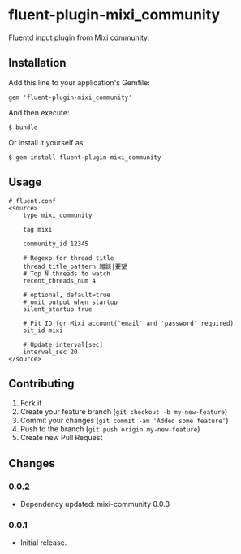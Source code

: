 # fluent-plugin-mixi_community

Fluentd input plugin from Mixi community.

## Installation

Add this line to your application's Gemfile:

    gem 'fluent-plugin-mixi_community'

And then execute:

    $ bundle

Or install it yourself as:

    $ gem install fluent-plugin-mixi_community

## Usage

    # fluent.conf
    <source>
        type mixi_community

        tag mixi

        community_id 12345

        # Regexp for thread title
        thread_title_pattern 雑談|要望
        # Top N threads to watch
        recent_threads_num 4

        # optional, default=true
        # omit output when startup
        silent_startup true

        # Pit ID for Mixi account('email' and 'password' required)
        pit_id mixi

        # Update interval[sec]
        interval_sec 20
    </source>

## Contributing

1. Fork it
2. Create your feature branch (`git checkout -b my-new-feature`)
3. Commit your changes (`git commit -am 'Added some feature'`)
4. Push to the branch (`git push origin my-new-feature`)
5. Create new Pull Request

## Changes

### 0.0.2

* Dependency updated: mixi-community 0.0.3

### 0.0.1

* Initial release.

